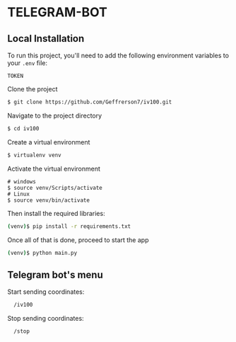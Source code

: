 # TELEGRAM-BOT

## Local Installation

To run this project, you'll need to add the following environment variables to your `.env` file:

`TOKEN`

Clone the project

````bash
$ git clone https://github.com/Geffrerson7/iv100.git
````

Navigate to the project directory

```bash
$ cd iv100
````

Create a virtual environment

```sh
$ virtualenv venv
```

Activate the virtual environment

```
# windows
$ source venv/Scripts/activate
# Linux
$ source venv/bin/activate
```

Then install the required libraries:

```sh
(venv)$ pip install -r requirements.txt
```

Once all of that is done, proceed to start the app

```bash
(venv)$ python main.py
```

## Telegram bot's menu

Start sending coordinates:

```bash
  /iv100
```

Stop sending coordinates:
```bash
  /stop